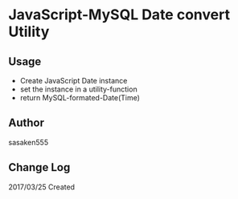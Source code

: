 # JavaScript-MySQL Date convert Utility
## Usage
+ Create JavaScript Date instance
+ set the instance in a utility-function
+ return MySQL-formated-Date(Time)

## Author
sasaken555

## Change Log
2017/03/25 Created
